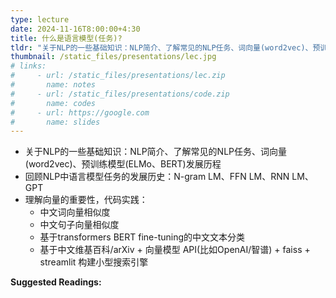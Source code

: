 ```yaml
---
type: lecture
date: 2024-11-16T8:00:00+4:30
title: 什么是语言模型(任务)?
tldr: "关于NLP的一些基础知识：NLP简介、了解常见的NLP任务、词向量(word2vec)、预训练模型(ELMo、BERT)发展历程"
thumbnail: /static_files/presentations/lec.jpg
# links: 
#     - url: /static_files/presentations/lec.zip
#       name: notes
#     - url: /static_files/presentations/code.zip
#       name: codes
#     - url: https://google.com
#       name: slides
---
```


* 关于NLP的一些基础知识：NLP简介、了解常见的NLP任务、词向量(word2vec)、预训练模型(ELMo、BERT)发展历程
* 回顾NLP中语言模型任务的发展历史：N-gram LM、FFN LM、RNN LM、GPT
* 理解向量的重要性，代码实践：
  - 中文词向量相似度
  - 中文句子向量相似度
  - 基于transformers BERT fine-tuning的中文文本分类
  - 基于中文维基百科/arXiv + 向量模型 API(比如OpenAI/智谱) + faiss + streamlit 构建小型搜索引擎

**Suggested Readings:**
<!-- - [Readings 1](http://example.com) -->
<!-- - [Readings 2](http://example.com) -->
